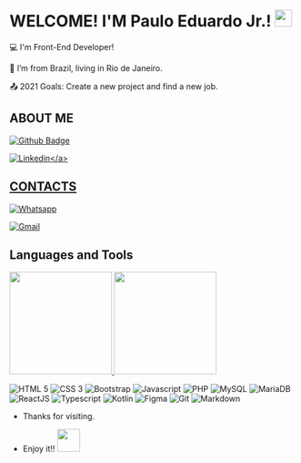 # WELCOME! I'M Paulo Eduardo Jr.!   <img src="https://github.com/TheDudeThatCode/TheDudeThatCode/blob/master/Assets/Earth.gif" width="30"/>





:computer: I'm Front-End Developer!

:house_with_garden: I’m from Brazil, living in Rio de Janeiro.

:outbox_tray: 2021 Goals: Create a new project and find a new job.





## ABOUT ME

[![Github Badge](https://img.shields.io/badge/-Github-000?style=flat-square&logo=Github&logoColor=white&link=https://github.com/pauloeduardo2906)](https://github.com/pauloeduardo2906)

<a href="https://www.linkedin.com/in/pauloeduardojr/" target="_blank">![Linkedin](https://img.shields.io/badge/-LinkedIn-blue?style=flat-square&logo=Linkedin&logoColor=white "https://www.linkedin.com/in/pauloeduardojr/")</a> 





## CONTACTS


<a href="https://api.whatsapp.com/send?phone=5521967502311&text=Ol%C3%A1!%20Gostaria%20de%20fazer%20um%20or%C3%A7amento%20com%20voc%C3%AA!" target="_blank">![Whatsapp](https://img.shields.io/badge/WhatsApp-25D366?style=for-the-badge&logo=whatsapp&logoColor=white "(21) 96750-2311")</a> 

<a href="mailto:pauloeduardo2906@gmail.com" target="_blank">![Gmail](https://img.shields.io/badge/Gmail-D14836?style=for-the-badge&logo=gmail&logoColor=white "pauloeduardo2906@gmail.com")</a> 





## Languages and Tools

<a href="https://github.com/pauloeduardo2906">
<img height="180rem" src="https://github-readme-stats.vercel.app/api?username=pauloeduardo2906&show_icons=true&theme=tokyonight&include_all_commits=true&count_private=true"/>
<img height="180rem" src="https://github-readme-stats.vercel.app/api/top-langs/?username=pauloeduardo2906&layout=compact&langs_count=7&theme=tokyonight"/>
</a>

<br/>


![HTML 5](https://img.shields.io/badge/HTML5-E34F26?style=for-the-badge&logo=html5&logoColor=white "HTML 5")
![CSS 3](https://img.shields.io/badge/CSS3-1572B6?style=for-the-badge&logo=css3&logoColor=white "CSS 3")
![Bootstrap](https://img.shields.io/badge/Bootstrap-563D7C?style=for-the-badge&logo=bootstrap&logoColor=white "Bootstrap")
![Javascript](https://img.shields.io/badge/JavaScript-F7DF1E?style=for-the-badge&logo=javascript&logoColor=black "Javascript")
![PHP](https://img.shields.io/badge/PHP-777BB4?style=for-the-badge&logo=php&logoColor=white "PHP")
![MySQL](https://img.shields.io/badge/MySQL-00000F?style=for-the-badge&logo=mysql&logoColor=white "MySQL")
![MariaDB](https://img.shields.io/badge/MariaDB-003545?style=for-the-badge&logo=mariadb&logoColor=white "MariaDB")
![ReactJS](https://img.shields.io/badge/React-20232A?style=for-the-badge&logo=react&logoColor=61DAFB "ReactJS")
![Typescript](https://img.shields.io/badge/TypeScript-007ACC?style=for-the-badge&logo=typescript&logoColor=white "Typescript")
![Kotlin](https://img.shields.io/badge/Kotlin-0095D5?&style=for-the-badge&logo=kotlin&logoColor=white "Kotlin")
![Figma](https://img.shields.io/badge/Figma-F24E1E?style=for-the-badge&logo=figma&logoColor=white "Figma")
![Git](https://img.shields.io/badge/Git-F05032?style=for-the-badge&logo=git&logoColor=white "Git")
![Markdown](https://img.shields.io/badge/Markdown-000000?style=for-the-badge&logo=markdown&logoColor=white "Markdown")                                                                                                                   




                                                                                                                          
- Thanks for visiting. 

- Enjoy it!! <img src="https://github.com/TheDudeThatCode/TheDudeThatCode/blob/master/Assets/Handshake.gif" width="40"/>

